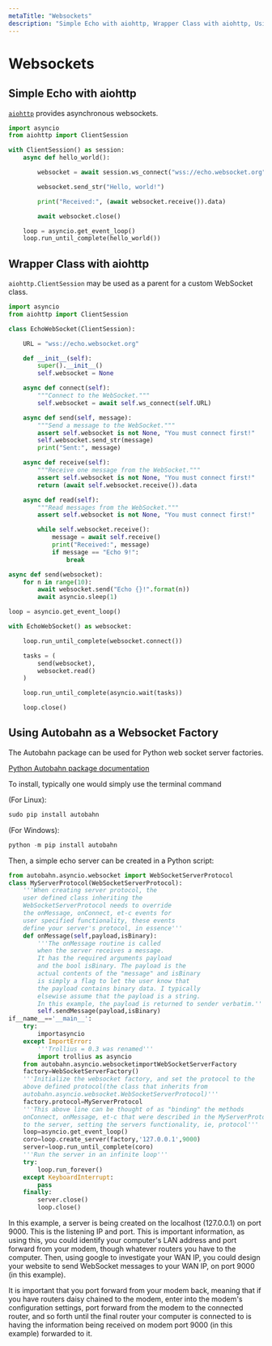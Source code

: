 ```yaml
---
metaTitle: "Websockets"
description: "Simple Echo with aiohttp, Wrapper Class with aiohttp, Using Autobahn as a Websocket Factory"
---
```


# Websockets




## Simple Echo with aiohttp


[`aiohttp`](http://aiohttp.readthedocs.io/) provides asynchronous websockets.

```py
import asyncio
from aiohttp import ClientSession

with ClientSession() as session:
    async def hello_world():

        websocket = await session.ws_connect("wss://echo.websocket.org")

        websocket.send_str("Hello, world!")

        print("Received:", (await websocket.receive()).data)

        await websocket.close()

    loop = asyncio.get_event_loop()
    loop.run_until_complete(hello_world())

```



## Wrapper Class with aiohttp


`aiohttp.ClientSession` may be used as a parent for a custom WebSocket class.

```py
import asyncio
from aiohttp import ClientSession

class EchoWebSocket(ClientSession):

    URL = "wss://echo.websocket.org"

    def __init__(self):
        super().__init__()
        self.websocket = None

    async def connect(self):
        """Connect to the WebSocket."""
        self.websocket = await self.ws_connect(self.URL)

    async def send(self, message):
        """Send a message to the WebSocket."""
        assert self.websocket is not None, "You must connect first!"
        self.websocket.send_str(message)
        print("Sent:", message)

    async def receive(self):
        """Receive one message from the WebSocket."""
        assert self.websocket is not None, "You must connect first!"
        return (await self.websocket.receive()).data

    async def read(self):
        """Read messages from the WebSocket."""
        assert self.websocket is not None, "You must connect first!"

        while self.websocket.receive():
            message = await self.receive()
            print("Received:", message)
            if message == "Echo 9!":
                break

async def send(websocket):
    for n in range(10):
        await websocket.send("Echo {}!".format(n))
        await asyncio.sleep(1)

loop = asyncio.get_event_loop()

with EchoWebSocket() as websocket:

    loop.run_until_complete(websocket.connect())

    tasks = (
        send(websocket),
        websocket.read()
    )

    loop.run_until_complete(asyncio.wait(tasks))

    loop.close()

```



## Using Autobahn as a Websocket Factory


The Autobahn package can be used for Python web socket server factories.

[Python Autobahn package documentation](http://autobahn.ws/python/)

To install, typically one would simply use the terminal command

(For Linux):

```py
sudo pip install autobahn

```

(For Windows):

```py
python -m pip install autobahn

```

Then, a simple echo server can be created in a Python script:

```py
from autobahn.asyncio.websocket import WebSocketServerProtocol
class MyServerProtocol(WebSocketServerProtocol):
    '''When creating server protocol, the
    user defined class inheriting the 
    WebSocketServerProtocol needs to override
    the onMessage, onConnect, et-c events for 
    user specified functionality, these events 
    define your server's protocol, in essence'''
    def onMessage(self,payload,isBinary):
        '''The onMessage routine is called 
        when the server receives a message.
        It has the required arguments payload 
        and the bool isBinary. The payload is the 
        actual contents of the "message" and isBinary
        is simply a flag to let the user know that 
        the payload contains binary data. I typically 
        elsewise assume that the payload is a string.
        In this example, the payload is returned to sender verbatim.'''
        self.sendMessage(payload,isBinary)
if__name__=='__main__':
    try:
        importasyncio
    except ImportError:
        '''Trollius = 0.3 was renamed'''
        import trollius as asyncio
    from autobahn.asyncio.websocketimportWebSocketServerFactory
    factory=WebSocketServerFactory()
    '''Initialize the websocket factory, and set the protocol to the 
    above defined protocol(the class that inherits from 
    autobahn.asyncio.websocket.WebSocketServerProtocol)'''
    factory.protocol=MyServerProtocol
    '''This above line can be thought of as "binding" the methods
    onConnect, onMessage, et-c that were described in the MyServerProtocol class
    to the server, setting the servers functionality, ie, protocol'''
    loop=asyncio.get_event_loop()
    coro=loop.create_server(factory,'127.0.0.1',9000)
    server=loop.run_until_complete(coro)
    '''Run the server in an infinite loop'''
    try:
        loop.run_forever()
    except KeyboardInterrupt:
        pass
    finally:
        server.close()
        loop.close()

```

In this example, a server is being created on the localhost (127.0.0.1) on port 9000. This is the listening IP and port. This is important information, as using this, you could identify your computer's LAN address and port forward from your modem, though whatever routers you have to the computer. Then, using google to investigate your WAN IP, you could design your website to send WebSocket messages to your WAN IP, on port 9000 (in this example).

It is important that you port forward from your modem back, meaning that if you have routers daisy chained to the modem, enter into the modem's configuration settings, port forward from the modem to the connected router, and so forth until the final router your computer is connected to is having the information being received on modem port 9000 (in this example) forwarded to it.

